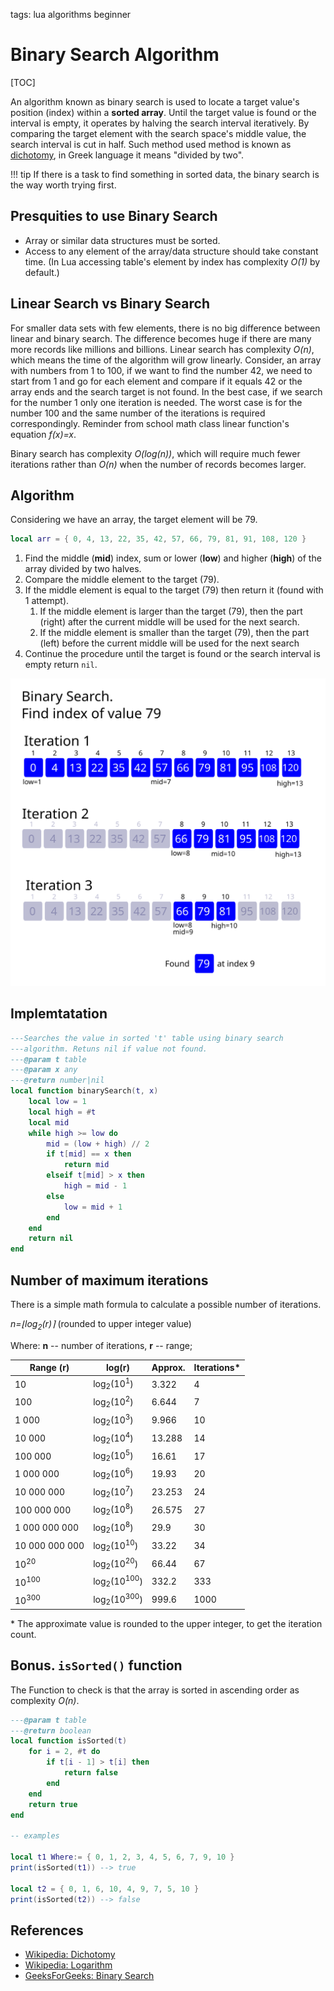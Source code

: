 <!-- Desecription: Explanation and implementation of the Binary Search Algorithm in Lua.-->

tags: lua algorithms beginner

# Binary Search Algorithm

[TOC]

An algorithm known as binary search is used to locate a target value's
position (index) within a **sorted array**. Until the target value is found or
the interval is empty, it operates by halving the search interval iteratively.
By comparing the target element with the search space's middle value, the
search interval is cut in half. Such method used method is known as
[dichotomy](https://en.wikipedia.org/wiki/Dichotomy), in Greek language it
means "divided by two".

!!! tip
    If there is a task to find something in sorted data, the binary search is the
    way worth trying first.

## Presquities to use Binary Search

- Array or similar data structures must be sorted.
- Access to any element of the array/data structure should take constant time.
  (In Lua accessing table's element by index has complexity *O(1)* by default.)

## Linear Search vs Binary Search

For smaller data sets with few elements, there is no big difference between
linear and binary search. The difference becomes huge if there are many more
records like millions and billions. Linear search has complexity *O(n)*, which means the time
of the algorithm will grow linearly. Consider, an array with numbers from 1 to 100,
if we want to find the number 42, we need to start from 1 and go for each element
and compare if it equals 42 or the array ends and the search target is not found. In the best case, if we search for the number 1
only one iteration is needed. The worst case is for the number 100 and the same
number of the iterations is required correspondingly. Reminder from school math class linear function's equation
*f(x)=x*.

Binary search has complexity *O(log(n))*, which will require much fewer iterations
rather than *O(n)* when the number of records becomes larger.

## Algorithm

Considering we have an array, the target element will be 79.

```lua
local arr = { 0, 4, 13, 22, 35, 42, 57, 66, 79, 81, 91, 108, 120 }
```

1. Find the middle (**mid**) index, sum or lower (**low**) and higher (**high**)
   of the array divided by two halves.
2. Compare the middle element to the target (79).
3. If the middle element is equal to the target (79) then return it (found with 1 attempt).
    1. If the middle element is larger than the target (79), then the part (right) after the current middle will be used for the next search.
    2. If the middle element is smaller than the target (79), then the part (left) before the current middle will be used for the next search
4. Continue the procedure until the target is found or the search interval is empty
   return `nil`.

![Figure 01. Binary Search](/assets/img/binary-search.svg)

## Implemtatation

```lua
---Searches the value in sorted 't' table using binary search
---algorithm. Retuns nil if value not found.
---@param t table
---@param x any
---@return number|nil
local function binarySearch(t, x)
	local low = 1
	local high = #t
	local mid
	while high >= low do
		mid = (low + high) // 2
		if t[mid] == x then
			return mid
		elseif t[mid] > x then
			high = mid - 1
		else
			low = mid + 1
		end
	end
	return nil
end
```

## Number of maximum iterations

There is a simple math formula to calculate a possible number of iterations.

*n=⌊log<sub>2</sub>(r)⌉* (rounded to upper integer value)

Where: **n** -- number of iterations, **r** -- range;

| Range (r)        | log(r)                               | Approx.  | Iterations* |
-------------------|--------------------------------------|----------|--------------
| 10               |  log<sub>2</sub>(10<sup>1</sup>)     | 3.322    | 4           |
| 100              |  log<sub>2</sub>(10<sup>2</sup>)     | 6.644    | 7           |
| 1 000            |  log<sub>2</sub>(10<sup>3</sup>)     | 9.966    | 10          |
| 10 000           |  log<sub>2</sub>(10<sup>4</sup>)     | 13.288   | 14          |
| 100 000          |  log<sub>2</sub>(10<sup>5</sup>)     | 16.61    | 17          |
| 1 000 000        |  log<sub>2</sub>(10<sup>6</sup>)     | 19.93    | 20          |
| 10 000 000       |  log<sub>2</sub>(10<sup>7</sup>)     | 23.253   | 24          |
| 100 000 000      |  log<sub>2</sub>(10<sup>8</sup>)     | 26.575   | 27          |
| 1 000 000 000    |  log<sub>2</sub>(10<sup>8</sup>)     | 29.9     | 30          |
| 10 000 000 000   |  log<sub>2</sub>(10<sup>10</sup>)    | 33.22    | 34          |
| 10<sup>20</sup>  |  log<sub>2</sub>(10<sup>20</sup>)    | 66.44    | 67          |
| 10<sup>100</sup> |  log<sub>2</sub>(10<sup>100</sup>)   | 332.2    | 333         |
| 10<sup>300</sup> |  log<sub>2</sub>(10<sup>300</sup>)   | 999.6    | 1000        |

\* The approximate value is rounded to the upper integer, to get the iteration count.

## Bonus. `isSorted()` function

The Function to check is that the array is sorted in ascending order as
complexity *O(n)*.

```lua
---@param t table
---@return boolean
local function isSorted(t)
	for i = 2, #t do
		if t[i - 1] > t[i] then
			return false
		end
	end
	return true
end

-- examples

local t1 Where:= { 0, 1, 2, 3, 4, 5, 6, 7, 9, 10 }
print(isSorted(t1)) --> true

local t2 = { 0, 1, 6, 10, 4, 9, 7, 5, 10 }
print(isSorted(t2)) --> false

```
## References

- [Wikipedia: Dichotomy](https://en.wikipedia.org/wiki/Dichotomy)
- [Wikipedia: Logarithm](https://en.wikipedia.org/wiki/Logarithm)
- [GeeksForGeeks: Binary Search](https://www.geeksforgeeks.org/binary-search/)